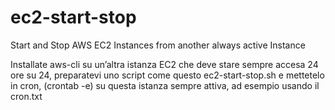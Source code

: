 # ec2-start-stop
Start and Stop AWS EC2 Instances from another always active Instance

Installate aws-cli su un’altra istanza EC2 che deve stare sempre accesa 24 ore su 24, preparatevi uno script come questo ec2-start-stop.sh
e mettetelo in cron, (crontab -e) su questa istanza sempre attiva, ad esempio usando il cron.txt
